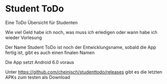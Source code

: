 # Student ToDo
Eine ToDo Übersicht für Studenten

Wie viel Geld habe ich noch, was muss ich erledigen oder wann habe ich wieder Vorlesung

Der Name Student ToDo ist noch der Entwicklungsname, sobald die App fertig ist, gibt es auch einen finalen Namen

Die App setzt Android 6.0 voraus

Unter https://github.com/cheinisch/studenttodo/releases gibt es die letzten APKs zum testen als Download
